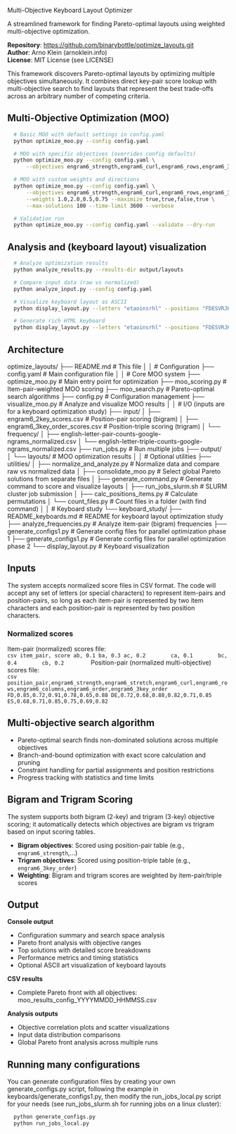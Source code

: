 Multi-Objective Keyboard Layout Optimizer

A streamlined framework for finding Pareto-optimal layouts using weighted multi-objective optimization.

**Repository**: https://github.com/binarybottle/optimize_layouts.git  
**Author**: Arno Klein (arnoklein.info)  
**License**: MIT License (see LICENSE)

This framework discovers Pareto-optimal layouts by optimizing multiple objectives simultaneously.
It combines direct key-pair score lookup with multi-objective search to find layouts that represent 
the best trade-offs across an arbitrary number of competing criteria.

## Multi-Objective Optimization (MOO)
  ```bash
    # Basic MOO with default settings in config.yaml
    python optimize_moo.py --config config.yaml

    # MOO with specific objectives (overrides config defaults)
    python optimize_moo.py --config config.yaml \
        --objectives engram6_strength,engram6_curl,engram6_rows,engram6_3key_order

    # MOO with custom weights and directions
    python optimize_moo.py --config config.yaml \
        --objectives engram6_strength,engram6_curl,engram6_rows,engram6_3key_order \
        --weights 1.0,2.0,0.5,0.75 --maximize true,true,false,true \
        --max-solutions 100 --time-limit 3600 --verbose

    # Validation run
    python optimize_moo.py --config config.yaml --validate --dry-run
  ```

## Analysis and (keyboard layout) visualization
  ```bash
    # Analyze optimization results
    python analyze_results.py --results-dir output/layouts

    # Compare input data (raw vs normalized)
    python analyze_input.py --config config.yaml

    # Visualize keyboard layout as ASCII
    python display_layout.py --letters "etaoinsrhl" --positions "FDESVRJKIL"

    # Generate rich HTML keyboard
    python display_layout.py --letters "etaoinsrhl" --positions "FDESVRJKIL" --html
  ```

## Architecture
optimize_layouts/
├── README.md                            # This file
│ 
│ # Configuration
├── config.yaml                          # Main configuration file
│ 
│ # Core MOO system
├── optimize_moo.py                      # Main entry point for optimization
├── moo_scoring.py                       # Item-pair-weighted MOO scoring
├── moo_search.py                        # Pareto-optimal search algorithms
├── config.py                            # Configuration management
├── visualize_moo.py                     # Analyze and visualize MOO results
│
│ # I/O (inputs are for a keyboard optimization study)
├── input/
│   ├── engram6_2key_scores.csv          # Position-pair scoring (bigram)
│   ├── engram6_3key_order_scores.csv    # Position-triple scoring (trigram)
│   └── frequency/
│       ├── english-letter-pair-counts-google-ngrams_normalized.csv
│       └── english-letter-triple-counts-google-ngrams_normalized.csv
├── run_jobs.py                          # Run multiple jobs
├── output/                              
│   └── layouts/                         # MOO optimization results
│
│ # Optional utilities
├── utilities/
│   ├── normalize_and_analyze.py         # Normalize data and compare raw vs normalized data
│   ├── consolidate_moo.py               # Select global Pareto solutions from separate files
│   ├── generate_command.py              # Generate command to score and visualize layouts
│   ├── run_jobs_slurm.sh                # SLURM cluster job submission
│   ├── calc_positions_items.py          # Calculate permutations
│   └── count_files.py                   # Count files in a folder (with find command)
│
│ # Keyboard study
└── keyboard_study/
    ├── README_keyboards.md              # README for keyboard layout optimization study
    ├── analyze_frequencies.py           # Analyze item-pair (bigram) frequencies
    ├── generate_configs1.py             # Generate config files for parallel optimization phase 1
    ├── generate_configs1.py             # Generate config files for parallel optimization phase 2
    └── display_layout.py                # Keyboard visualization


## Inputs
The system accepts normalized score files in CSV format.
The code will accept any set of letters (or special characters) 
to represent item-pairs and position-pairs, 
so long as each item-pair is represented by two item characters 
and each position-pair is represented by two position characters.

  ### Normalized scores
  Item-pair (normalized) scores file:      
    ```csv
      item_pair, score
      ab, 0.1
      ba, 0.3
      ac, 0.2       
      ca, 0.1       
      bc, 0.4       
      cb, 0.2       
    ```
  Position-pair (normalized multi-objective) scores file:       
    ```csv
      position_pair,engram6_strength,engram6_stretch,engram6_curl,engram6_rows,engram6_columns,engram6_order,engram6_3key_order
      FD,0.85,0.72,0.91,0.78,0.65,0.88
      DE,0.72,0.68,0.88,0.82,0.71,0.85
      ES,0.68,0.71,0.85,0.75,0.69,0.82
    ```

## Multi-objective search algorithm
  - Pareto-optimal search finds non-dominated solutions across multiple objectives
  - Branch-and-bound optimization with exact score calculation and pruning
  - Constraint handling for partial assignments and position restrictions
  - Progress tracking with statistics and time limits

## Bigram and Trigram Scoring
The system supports both bigram (2-key) and trigram (3-key) objective scoring; 
it automatically detects which objectives are bigram vs trigram based on input scoring tables.

- **Bigram objectives**: Scored using position-pair table (e.g., `engram6_strength`,...)
- **Trigram objectives**: Scored using position-triple table (e.g., `engram6_3key_order`)
- **Weighting**: Bigram and trigram scores are weighted by item-pair/triple scores

## Output
  **Console output**
  - Configuration summary and search space analysis
  - Pareto front analysis with objective ranges
  - Top solutions with detailed score breakdowns
  - Performance metrics and timing statistics
  - Optional ASCII art visualization of keyboard layouts

  **CSV results**
  - Complete Pareto front with all objectives: moo_results_config_YYYYMMDD_HHMMSS.csv

  **Analysis outputs**
  - Objective correlation plots and scatter visualizations
  - Input data distribution comparisons
  - Global Pareto front analysis across multiple runs

## Running many configurations
You can generate configuration files
by creating your own generate_configs.py script,
following the example in keyboards/generate_configs1.py,
then modify the run_jobs_local.py script for your needs
(see run_jobs_slurm.sh for running jobs on a linux cluster):

```bash
  python generate_configs.py
  python run_jobs_local.py
```
